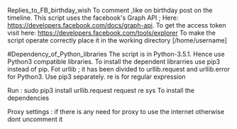 Replies_to_FB_birthday_wish
To comment ,like on birthday post on the timeline.
This script uses the facebook's Graph API ; Here: https://developers.facebook.com/docs/graph-api.
To get the access token visit here: https://developers.facebook.com/tools/explorer
To make the script operate correctly place it in the working directory [/home/username]

#Dependency_of_Python_libraries
The script is in Python-3.5.1. Hence use Python3 compatible libraries.
To install the dependent librarries use pip3 instead of pip.
Fot urllib ; it has been divided to urllib.request and urllib.error for Python3. Use pip3 separately.
re is for regular expression

Run : sudo pip3 install urllib.request request re sys  To install the dependencies

Proxy settings : if there is any need for proxy to use the internet otherwise dont uncomment it


